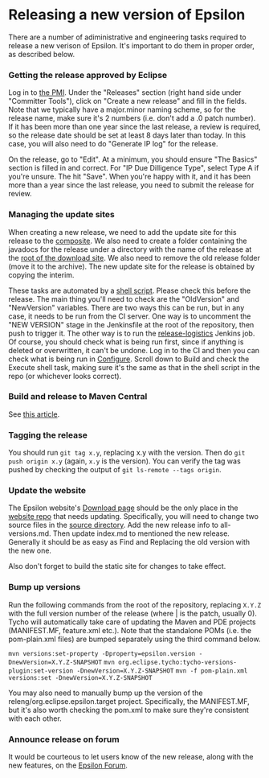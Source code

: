# Releasing a new version of Epsilon

There are a number of adiministrative and engineering tasks required to release a new verison of Epsilon.
It's important to do them in proper order, as described below.

### Getting the release approved by Eclipse

Log in to [the PMI](https://projects.eclipse.org/projects/modeling.epsilon). Under the "Releases" section (right hand side under "Committer Tools"), click on "Create a new release" and fill in the fields. Note that we typically have a major.minor naming scheme, so for the release name, make sure it's 2 numbers (i.e. don't add a .0 patch number). If it has been more than one year since the last release, a review is required, so the release date should be set at least 8 days later than today. In this case, you will also need to do "Generate IP log" for the release.

On the release, go to "Edit". At a minimum, you should ensure "The Basics" section is filled in and correct. For "IP Due Dilligence Type", select Type A if you're unsure. The hit "Save". When you're happy with it, and it has been more than a year since the last release, you need to submit the release for review.

### Managing the update sites

When creating a new release, we need to add the update site for this release to the [composite](https://download.eclipse.org/epsilon/updates/). We also need to create a folder containing the javadocs for the release under a directory with the name of the release at the [root of the download site](https://download.eclipse.org/epsilon/). We also need to remove the old release folder (move it to the archive). The new update site for the release is obtained by copying the interim.

These tasks are automated by a [shell script](https://git.eclipse.org/c/epsilon/org.eclipse.epsilon.git/plain/releng/org.eclipse.epsilon.releng/new_version_tasks.sh). Please check this before the release. The main thing you'll need to check are the "OldVersion" and "NewVersion" variables.
There are two ways this can be run, but in any case, it needs to be run from the CI server. One way is to uncomment the "NEW VERSION" stage in the Jenkinsfile at the root of the repository, then push to trigger it. The other way is to run the [release-logistics](https://ci.eclipse.org/epsilon/job/release-logistics/) Jenkins job. Of course, you should check what is being run first, since if anything is deleted or overwritten, it can't be undone. Log in to the CI and then you can check what is being run in [Configure](https://ci.eclipse.org/epsilon/job/release-logistics/configure). Scroll down to Build and check the Execute shell task, making sure it's the same as that in the shell script in the repo (or whichever looks correct).


### Build and release to Maven Central

See [this article](../maven-release).

### Tagging the release

You should run `git tag x.y`, replacing x.y with the version. Then do `git push origin x.y` (again, `x.y` is the version).
You can verify the tag was pushed by checking the output of `git ls-remote --tags origin`.

### Update the website

The Epsilon website's [Download page](https://www.eclipse.org/epsilon/download/) should be the only place in the [website repo](https://git.eclipse.org/c/www.eclipse.org/epsilon.git) that needs updating. Specifically, you will need to change two source files in the [source directory](https://git.eclipse.org/c/www.eclipse.org/epsilon.git/tree/mkdocs/docs/download).
Add the new release info to all-versions.md. Then update index.md to mentioned the new release. Generally it should be as easy as Find and Replacing the old version with the new one.

Also don't forget to build the static site for changes to take effect.

### Bump up versions

Run the following commands from the root of the repository, replacing `X.Y.Z` with the full version number of the release (where | is the patch, usually 0). Tycho will automatically take care of updating the Maven and PDE projects (MANIFEST.MF, feature.xml etc.). Note that the standalone POMs (i.e. the pom-plain.xml files) are bumped separately using the third command below.

`mvn versions:set-property -Dproperty=epsilon.version -DnewVersion=X.Y.Z-SNAPSHOT`
`mvn org.eclipse.tycho:tycho-versions-plugin:set-version -DnewVersion=X.Y.Z-SNAPSHOT`
`mvn -f pom-plain.xml versions:set -DnewVersion=X.Y.Z-SNAPSHOT`

You may also need to manually bump up the version of the releng/org.eclipse.epsilon.target project. Specifically, the MANIFEST.MF, but it's also worth checking the pom.xml to make sure they're consistent with each other.

### Announce release on forum

It would be courteous to let users know of the new release, along with the new features, on the [Epsilon Forum](https://www.eclipse.org/forums/index.php/f/22/).